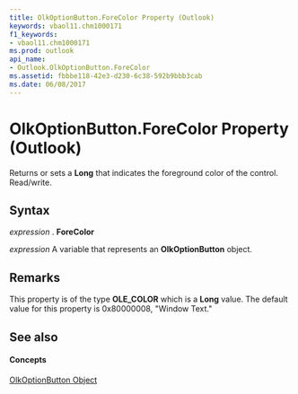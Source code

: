 ```yaml
---
title: OlkOptionButton.ForeColor Property (Outlook)
keywords: vbaol11.chm1000171
f1_keywords:
- vbaol11.chm1000171
ms.prod: outlook
api_name:
- Outlook.OlkOptionButton.ForeColor
ms.assetid: fbbbe118-42e3-d230-6c38-592b9bbb3cab
ms.date: 06/08/2017
---
```



# OlkOptionButton.ForeColor Property (Outlook)

Returns or sets a **Long** that indicates the foreground color of the control. Read/write.


## Syntax

 _expression_ . **ForeColor**

 _expression_ A variable that represents an **OlkOptionButton** object.


## Remarks

This property is of the type **OLE_COLOR** which is a **Long** value. The default value for this property is 0x80000008, "Window Text."


## See also


#### Concepts


[OlkOptionButton Object](olkoptionbutton-object-outlook.md)

